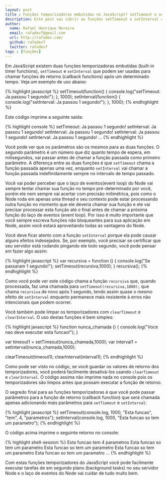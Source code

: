 ```yaml
---
layout: post
title : Funções temporizadoras embutidas no JavaScript? setTimeout e setInterval
description: Este post vai cobrir as funções setTimeout e setInterval chamadas funções temporizadoras embutidas (built-in timer functions) do JavaScript
author:
  name: Rafael Henrique Moreira
  email: rafadev7@gmail.com
  url: http://rafadev.com/
  github: rafadev7
  twitter: rafadev7
tags : [funções]
---
```

Em JavaScript existem duas funções temporizadoras embutidas (built-in timer functions), <code>setTimeout</code> e <code>setInterval</code> que podem ser usadas para chamar funções de retorno (callback functions) após um determinado tempo. Veja um exemplo de uso abaixo:

{% highlight javascript %}
setTimeout(function() { console.log("setTimeout: Ja passou 1 segundo!"); }, 1000);
setInterval(function() { console.log("setInterval: Ja passou 1 segundo!"); }, 1000);
{% endhighlight %}

Este código imprime a seguinte saída:

{% highlight console %}
setTimeout: Ja passou 1 segundo!
setInterval: Ja passou 1 segundo!
setInterval: Ja passou 1 segundo!
setInterval: Ja passou 1 segundo!
setInterval: Ja passou 1 segundo!
...
{% endhighlight %}

Você pode ver que os parâmetros são os mesmos para as duas funções. O segundo parâmetro é um número que diz quanto tempo de espera, em milisegundos, vai passar antes de chamar a função passada como primeiro parâmetro. A diferença entre as duas funções é que <code>setTimeout</code> chama a função passada apenas uma vez, enquanto <code>setInterval</code> vai chamar a função passada indefinidamente sempre no intervalo de tempo passado.

Você vai poder perceber que o laço de eventos(event loop) do Node vai sempre tentar chamar sua função no tempo pré-determinado por você, porém ele nem sempre vai acertar com precisão milimétrica, pois como o Node roda em apenas uma thread e seu contexto pode estar processando outra função no momento que ele deveria chamar sua função e ele vai precisar processar esta função até o final antes de chamar a próxima função do laço de eventos (event loop). Por isso é muito importante que você sempre escreva funções não bloqueantes para sua aplicação em Node, assim você estará aproveitando todas as vantagens do Node.

Você deve ficar atento com a função <code>setInterval</code> porque ela pode causar alguns efeitos indesejados. Se, por exemplo, você precisar se certificar que seu servidor está rodando pingando ele todo segundo, você pode pensar em fazer algo assim:

{% highlight javascript %}
var recursiva = function () {
    console.log("Se passaram 1 segundo!");
    setTimeout(recursiva,1000);
}
recursiva();
{% endhighlight %}

Como você pode ver este código chama a função <code>recursiva</code> que, quando processada, faz uma chamada para <code>setTimeout(recursiva,1000);</code> que chama <code>recursiva</code> de novo após 1 segundo, tendo assim quase o mesmo efeito de <code>setInterval</code> enquanto permanece mais resistente à erros não intencionais que podem ocorrer.

Você também pode limpar os temporizadores com <code>clearTimeout</code> e <code>clearInterval</code>. O uso destas funções é bem simples:

{% highlight javascript %}
function nunca_chamada () {
  console.log("Voce nao deve executar esta funcao!");
}

var timeout1 = setTimeout(nunca_chamada,1000);
var interval1 = setInterval(nunca_chamada,1000);

clearTimeout(timeout1);
clearInterval(interval1);
{% endhighlight %}

Como pode ser visto no código, se você guardar os valores de retorno dos temporizadores, você poderá facilmente desativá-los usando <code>clearTimeout</code> e <code>clearInterval</code>. O código assima não imprime nada no console pois os temporizadores são limpos antes que possam executar a função de retorno.

O segredo final para as funções temporizadoras é que você pode passar parâmetros para a função de retorno (callback function) que será chamada apenas adicionando mais parâmetros para <code>setTiemout</code> e <code>setInterval</code>:

{% highlight javascript %}
setTimeout(console.log, 1000, "Esta funcao", "tem", 4, "parametros");
setInterval(console.log, 1000, "Esta funcao so tem um parametro");
{% endhighlight %}

O código acima imprime o seguinte retorno no console:

{% highlight shell-session %}
Esta funcao tem 4 parametros
Esta funcao so tem um parametro
Esta funcao so tem um parametro
Esta funcao so tem um parametro
Esta funcao so tem um parametro
...
{% endhighlight %}

Com estas funções temporizadores do JavaScript você pode facilmente executar tarefas de em segundo plano (background tasks) no seu servidor Node e o laço de eventos do Node vai cuidar de tudo muito bem.
